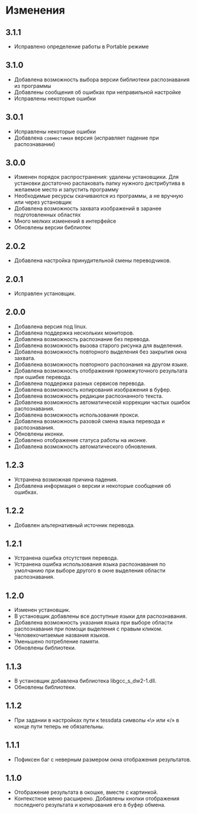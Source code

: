 # Изменения

## 3.1.1

* Исправлено определение работы в Portable режиме

## 3.1.0

* Добавлена возможность выбора версии библиотеки распознавания из программы
* Добавлены сообщения об ошибках при неправильной настройке
* Исправлены некоторые ошибки

## 3.0.1

* Исправлены некоторые ошибки
* Добавлена `совместимая` версия (исправляет падение при распознавании)

## 3.0.0

* Изменен порядок распространения: удалены установщики. Для установки достаточно распаковать папку нужного дистрибутива в желаемое место и запустить программу
* Необходимые ресурсы скачиваются из программы, а не вручную или через установщик
* Добавлена возможность захвата изображений в заранее подготовленных областях
* Много мелких изменений в интерфейсе
* Обновлены версии библиотек

## 2.0.2

* Добавлена настройка принудительной смены переводчиков.

## 2.0.1

* Исправлен установщик.

## 2.0.0

* Добавлена версия под linux.
* Добавлена поддержка нескольких мониторов.
* Добавлена возможность распознание без перевода.
* Добавлена возможность вызова старого рисунка для выделения.
* Добавлена возможность повторного выделения без закрытия окна захвата.
* Добавлена возможность повторного распознания на другом языке.
* Добавлена возможность отображения промежуточного результата при ошибке перевода.
* Добавлена поддержка разных сервисов перевода.
* Добавлена возможность копирования изображения в буфер.
* Добавлена возможность редакции распознанного текста.
* Добавлена возможность автоматической коррекции частых ошибок распознавания.
* Добавлена возможность использования прокси.
* Добавлена возможность разовой смена языка перевода и распознавания.
* Обновлены иконки.
* Добавлено отображение статуса работы на иконке.
* Добавлена возможность автоматического обновления.

## 1.2.3

* Устранена возможная причина падения.
* Добавлена информация о версии и некоторые сообщения об ошибках.

## 1.2.2

* Добавлен альтернативный источник перевода.

## 1.2.1

* Устранена ошибка отсутствия перевода.
* Устранена ошибка использования языка распознавания по умолчанию при выборе другого в окне выделения области распознавания.

## 1.2.0

* Изменен установщик.
* В установщик добавлены все доступные языки для распознавания.
* Добавлена возможность указания языка при выборе области распознавания при помощи выделения с правым кликом.
* Человекочитаемые названия языков.
* Уменьшено потребление памяти.
* Обновлены библиотеки.

## 1.1.3

* В установщик добавлена библиотека libgcc_s_dw2-1.dll.
* Обновлены библиотеки.

## 1.1.2

* При задании в настройках пути к tessdata символы «\» или «/» в конце пути теперь не обязательны.

## 1.1.1

* Пофиксен баг с неверным размером окна отображения результатов.

## 1.1.0

* Отображение результата в окошке, вместе с картинкой.
* Контекстное меню расширено. Добавлены кнопки отображения последнего результата и копирования его в буфер обмена.

